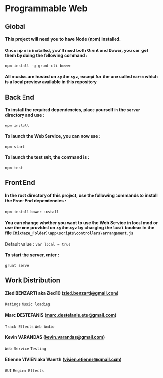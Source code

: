 # Programmable Web

## Global

#### This project will need you to have Node (npm) installed.
#### Once npm is installed, you'll need both Grunt and Bower, you can get them by doing the following command :

`npm install -g grunt-cli bower`

#### All musics are hosted on xythe.xyz, except for the one called `marco` which is a local preview available in this repository

## Back End

#### To install the required dependencies, place yourself in the `server` directory and use :

`npm install`

#### To launch the Web Service, you can now use :

`npm start`

#### To launch the test suit, the command is :

`npm test`

## Front End

#### In the root directory of this project, use the following commands to install the Front End dependencies :

`npm install`
`bower install`

#### You can change whether you want to use the Web Service in local mod or use the one provided on xythe.xyz by changing the `local` boolean in the file `[MixMaze_Folder]\app\scripts\controllers\arrangement.js`

Default value : 
`var local = true`

#### To start the server, enter :

`grunt serve`

## Work Distribution

#### Zied BENZARTI aka Zied10 (zied.benzarti@gmail.com)
`Ratings`
`Music loading`

#### Marc DESTEFANIS (marc.destefanis.etu@gmail.com)
`Track Effects`
`Web Audio`

#### Kevin VARANDAS (kevin.varandas@gmail.com)
`Web Service`
`Testing`

#### Etienne VIVIEN aka Waerth (vivien.etienne@gmail.com)
`GUI`
`Region Effects`
